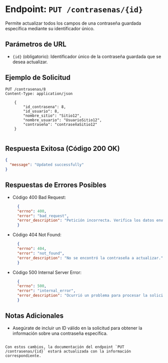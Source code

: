 
# Endpoint: `PUT /contrasenas/{id}`

Permite actualizar todos los campos de una contraseña guardada específica mediante su identificador único.

## Parámetros de URL
- `{id}` (obligatorio): Identificador único de la contraseña guardada que se desea actualizar.

## Ejemplo de Solicitud
```http
PUT /contrasenas/8
Content-Type: application/json

    {
        "id_contrasena": 8,
        "id_usuario": 8,
        "nombre_sitio": "Sitio12",
        "nombre_usuario": "UsuarioSitio12",
        "contraseña": "contraseñaSitio12"
    }


```

## Respuesta Exitosa (Código 200 OK)
```json
{
  "message": "Updated successfully"
}


```

## Respuestas de Errores Posibles
- Código 400 Bad Request:

  ```json
    {
    "errno": 400,
    "error": "bad_request",
    "error_description": "Petición incorrecta. Verifica los datos enviados."
    }

  ```
- Código 404 Not Found:

  ```json
    {
    "errno": 404,
    "error": "not_found",
    "error_description": "No se encontró la contraseña a actualizar."
    }

  ```
- Código 500 Internal Server Error:
  ```json
    {
    "errno": 500,
    "error": "internal_error",
    "error_description": "Ocurrió un problema para procesar la solicitud."
    }
  ```

## Notas Adicionales

- Asegúrate de incluir un ID válido en la solicitud para obtener la información sobre una contraseña específica.
```

Con estos cambios, la documentación del endpoint `PUT /contrasenas/{id}` estará actualizada con la información correspondiente.
